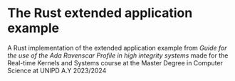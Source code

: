# The Rust extended application example

A Rust implementation of the extended application example from _Guide for the use of the Ada Ravenscar Profile in high integrity
systems_ made for the Real-time Kernels and Systems course at the Master Degree in Computer Science at UNIPD A.Y 2023/2024

